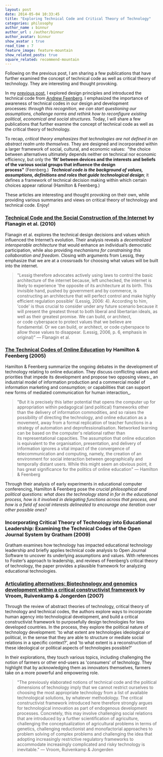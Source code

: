 ```yaml
---
layout: post
date: 2014-05-04 10:33:45
title: "Exploring Technical Code and Critical Theory of Technology"
categories: philosophy
author_name : binnur
author_url : /author/binnur
author_avatar: binnur
show_avatar : true
read_time : 7
feature_image: feature-mountain
show_related_posts: true
square_related: recommend-mountain
---
```

Following on the previous post, I am sharing a few publications that have further examined the concept of technical code as well as critical theory of technology. They are interesting and thought provoking.
<!--more-->

In my [previous post](http://binnur.wordpress.com/2014/03/04/from-design-principles-to-product-design-the-role-of-technical-codes/ "From design principles to product design: the role of technical codes"), I explored design principles and introduced the technical code from [Andrew Feenberg](http://www.sfu.ca/~andrewf/ "Andrew Feenberg"). I emphasized the importance of awareness of technical codes in our design and development processes: _through this recognition, we can start questioning our assumptions, challenge norms and rethink how to reconfigure existing political, economical and social structures._ Today, I will share a few publications that further examine the concept of technical code as well as the critical theory of technology.

To recap, _critical theory emphasizes that technologies are not defined in an abstract realm unto themselves_. They are designed and incorporated within a larger framework of social, cultural, and economic values:  "the choice between alternatives ultimately depends neither on technical nor economic efficiency, but only the '**fit' between devices and the interests and beliefs of the various social groups that influence the design process"** (Feenberg.)  _**Technical code is the background of values, assumptions, definitions and roles that guide technological design**_; it defines a framework of technical decision making within which certain choices appear rational (Hamilton & Feenberg.)

These articles are interesting and thought provoking on their own, while providing various summaries and views on critical theory of technology and technical code. Enjoy!

### [Technical Code and the Social Construction of the Internet](http://nms.sagepub.com/content/12/2/179.short "Technical Code and the Social Construction of the Internet") by Flanagin et al. (2010)

Flanagin et al. explores the technical design decisions and values which influenced the Internet’s evolution. Their analysis reveals a _decentralized interoperable architecture_ that would enhance an individual’s democratic participation, while also providing _mechanisms for constraining this collaboration and freedom_. Closing with arguments from Lessig, they emphasize that we are at a crossroads for choosing what values will be built into the internet.

> "Lessig therefore advocates actively using laws to control the basic architecture of the internet because, left unchecked, the internet is likely to experience 'the opposite of its architecture at its birth. This invisible hand, pushed by government and by commerce, is constructing an architecture that will perfect control and make highly efficient regulation possible' (Lessig, 2006: 4). According to him, 'code' is thus crucial to consider under any future scenario because it will present the greatest threat to both liberal and libertarian ideals, as well as their greatest promise. We can build, or architect, or code cyberspace to protect values that we believe are fundamental. Or we can build, or architect, or code cyberspace to allow those values to disappear. (Lessig, 2006, p. 6, emphasis in original)” — Flanagin et al.

### [The Technical Codes of Online Education](http://scholar.lib.vt.edu/ejournals/SPT/v9n1/hamilton.html "The Technical Codes of Online Education") by Hamilton & Feenberg (2005)

Hamilton & Feenberg summarize the ongoing debates in the development of technology relating to online education. They discuss conflicting values and priorities that impede its development and propose two opposing views:_ an industrial model of information production and a commercial model of information marketing and consumption; or capabilities that can support new forms of mediated communication for human interaction_.

> "But it is precisely this latter potential that opens the computer up for appropriation within pedagogical (and political) frameworks other than the delivery of information commodities, and so raises the possibility of directing the technology, and online education as a movement, away from a formal replication of teacher functions in a strategy of automation and deprofessionalisation. Networked learning can be based on the computer's relational rather than its representational capacities. The assumption that online education is equivalent to the organisation, presentation, and delivery of information ignores a vital impact of the convergence of telecommunication and computing, namely, the creation of an environment for social interaction between geographically and temporally distant users. While this might seem an obvious point, it has great significance for the politics of online education" — Hamilton & Feenberg

Through their analysis of early experiments in educational computer conferencing, Hamilton & Feenberg pose the _crucial philosophical and political questions: what does the technology stand in for in the educational process, how is it involved in delegating functions across that process, and how is a field of social interests delineated to encourage one iteration over other possible ones?_

### Incorporating Critical Theory of Technology into Educational Leadership: Examining the Technical Codes of the Open Journal System by Gratham (2009)

Gratham examines how technology has impacted educational technology leadership and briefly applies technical code analysis to Open Journal Software to uncover its underlying assumptions and values. With references to Foster’s approach to leadership, and reviews of Feenberg’s critical theory of technology, the paper provides a plausible framework for analyzing educational technologies.

### [Articulating alternatives: Biotechnology and genomics development within a critical constructivist framework](http://www.researchgate.net/publication/40105952_Articulating_alternatives_Biotechnology_and_genomics_development_within_a_critical_constructivist_framework "Articulating alternatives: Biotechnology and genomics development within a critical constructivist framework") by Vroom, Ruivenkamp & Jongerden (2007)

Through the review of abstract theories of technology, critical theory of technology and technical codes, the authors explore ways to incorporate human agency into technological development, and build a critical constructivist framework to purposefully design technologies for less developed countries. In the process, they explore the political nature of technology development: 'to what extent are technologies ideological or political, in the sense that they are able to structure or mediate social relations in a specific context?', and 'to what extent is a reconstruction of these ideological or political aspects of technologies possible?' 

In their explorations, they touch various topics, including challenging the notion of farmers or other end-users as 'consumers' of technology. They highlight that by acknowledging them as innovators themselves, farmers take on a more powerful and empowering role.

> "The previously elaborated notions of technical code and the political dimensions of technology imply that we cannot restrict ourselves to choosing the most appropriate technology from a list of available technological solutions, by whatever methodology. The critical constructivist framework introduced here therefore strongly argues for technological innovation as part of endogenous development processes. Concretely, this may involve challenging social relations that are introduced by a further scientification of agriculture, challenging the conceptualization of agricultural problems in terms of genetics, challenging reductionist and monofactorial approaches to problem solving of complex problems and challenging the idea that adopting increasingly restrictive regulatory frameworks to accommodate increasingly complicated and risky technology is inevitable." — Vroom, Ruivenkamp & Jongerden